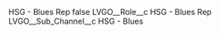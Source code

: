 <?xml version="1.0" encoding="UTF-8"?>
<CustomMetadata xmlns="http://soap.sforce.com/2006/04/metadata" xmlns:xsi="http://www.w3.org/2001/XMLSchema-instance" xmlns:xsd="http://www.w3.org/2001/XMLSchema">
    <label>HSG - Blues Rep</label>
    <protected>false</protected>
    <values>
        <field>LVGO__Role__c</field>
        <value xsi:type="xsd:string">HSG - Blues Rep</value>
    </values>
    <values>
        <field>LVGO__Sub_Channel__c</field>
        <value xsi:type="xsd:string">HSG - Blues</value>
    </values>
</CustomMetadata>

